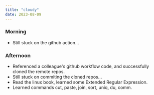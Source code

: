 ```yaml
---
title: "cloudy"
date: 2023-08-09
---
```


### Morning
 - Still stuck on the github action...

### Afternoon
 - Referenced a colleague's github workflow code, and successfully cloned the remote repos.
 - Still stuck on commiting the cloned repos...
 - Read the linux book, learned some Extended Regular Expression.
 - Learned commands cut, paste, join, sort, uniq, du, comm.